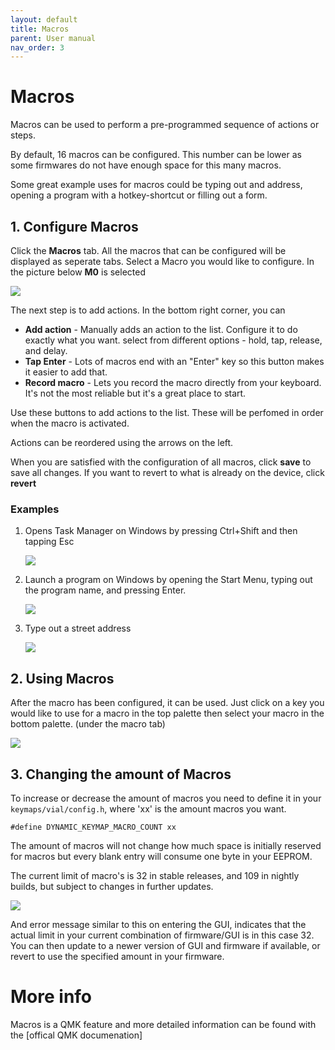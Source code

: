 ```yaml
---
layout: default
title: Macros
parent: User manual
nav_order: 3
---
```


# Macros

Macros can be used to perform a pre-programmed sequence of actions or steps. 

By default, 16 macros can be configured. This number can be lower as some firmwares do not have enough space for this many macros. 

Some great example uses for macros could be typing out and address, opening a program with a hotkey-shortcut or filling out a form.

## 1. Configure Macros
Click the **Macros** tab. All the macros that can be configured will be displayed as seperate tabs. Select a Macro you would like to configure. In the picture below **M0** is selected

![](../img/macros-header1.png)

The next step is to add actions. In the bottom right corner, you can 
* **Add action** - Manually adds an action to the list. Configure it to do exactly what you want. select from different options - hold, tap, release, and delay.
* **Tap Enter** - Lots of macros end with an "Enter" key so this button makes it easier to add that.
* **Record macro** - Lets you record the macro directly from your keyboard. It's not the most reliable but it's a great place to start.

Use these buttons to add actions to the list. These will be perfomed in order when the macro is activated.

Actions can be reordered using the arrows on the left. 

When you are satisfied with the configuration of all macros, click **save** to save all changes. If you want to revert to what is already on the device, click **revert**

### Examples
1. Opens Task Manager on Windows by pressing Ctrl+Shift and then tapping Esc

    ![](../img/macro-task-manager.png)

2. Launch a program on Windows by opening the Start Menu, typing out the program name, and pressing Enter.

    ![](../img/macro-launch-vs-code.png)

3. Type out a street address

    ![](../img/macro-street-address.png)

## 2. Using Macros
After the macro has been configured, it can be used. Just click on a key you would like to use for a macro in the top palette then select your macro in the bottom palette. (under the macro tab)

![](../img/macro-overview.png)

## 3. Changing the amount of Macros

To increase or decrease the amount of macros you need to define it in your `keymaps/vial/config.h`, where 'xx' is the amount macros you want.
```
#define DYNAMIC_KEYMAP_MACRO_COUNT xx
```
The amount of macros will not change how much space is initially reserved for macros but every blank entry will consume one byte in your EEPROM.

The current limit of macro's is 32 in stable releases, and 109 in nightly builds, but subject to changes in further updates.

![](../img/macro-error.png)

And error message similar to this on entering the GUI, indicates that the actual limit in your current combination of firmware/GUI is in this case 32. You can then update to a newer version of GUI and firmware if available, or revert to use the specified amount in your firmware. 

# More info
Macros is a QMK feature and more detailed information can be found with the [offical QMK documenation]
